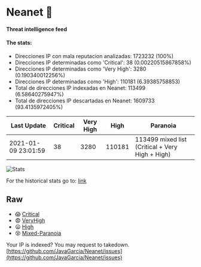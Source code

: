 # Neanet :hocho:
#### Threat intelligence feed
#### The stats:

- Direcciones IP con mala reputacion analizadas: 1723232 (100%)
- Direcciones IP determinadas como 'Critical':  38 (0.00220515867858%)
- Direcciones IP determinadas como 'Very High':  3280 (0.190340012256%)
- Direcciones IP determinadas como 'High':  110181 (6.39385758853)
- Total de direcciones IP indexadas en Neanet:  113499 (6.58640275947%)
- Total de direcciones IP descartadas en Neanet:  1609733 (93.4135972405%)

| Last Update | Critical | Very High | High | Paranoia |
| --- | --- | --- | --- | --- |
| 2021-01-09 23:01:59 | 38 | 3280 | 110181 | 113499 mixed list (Critical + Very High + High)|

![Stats](https://docs.google.com/spreadsheets/d/e/2PACX-1vSnaNMIXVabIpDJjufMlzH7poXnshF3mgd8Is1g9ytUEzVsP5my4Trn8f-xkoLLQ38xpL3HtmUexLo6/pubchart?oid=501124687&format=image)

For the historical stats go to: [link](/stats.csv)
## Raw
- :scream: [Critical](https://raw.githubusercontent.com/JavaGarcia/Neanet/master/blacklists/neanet_critical.txt)
- :fearful: [VeryHigh](https://raw.githubusercontent.com/JavaGarcia/Neanet/master/blacklists/neanet_veryHigh.txtt)
- :frowning: [High](https://raw.githubusercontent.com/JavaGarcia/Neanet/master/blacklists/neanet_high.txt)
- :dizzy_face: [Mixed-Paranoia](https://raw.githubusercontent.com/JavaGarcia/Neanet/master/blacklists/neanet_all.txt)


Your IP is indexed? You may request to takedown. [https://github.com/JavaGarcia/Neanet/issues](https://github.com/JavaGarcia/Neanet/issues)





















































































































































































































































































































































































































































































































































































































































































































































































































































































































































































































































































































































































































































































































































































































































































































































































































































































































































































































































































































































































































































































































































































































































































































































































































































































































































































































































































































































































































































































































































































































































































































































































































































































































































































































































































































